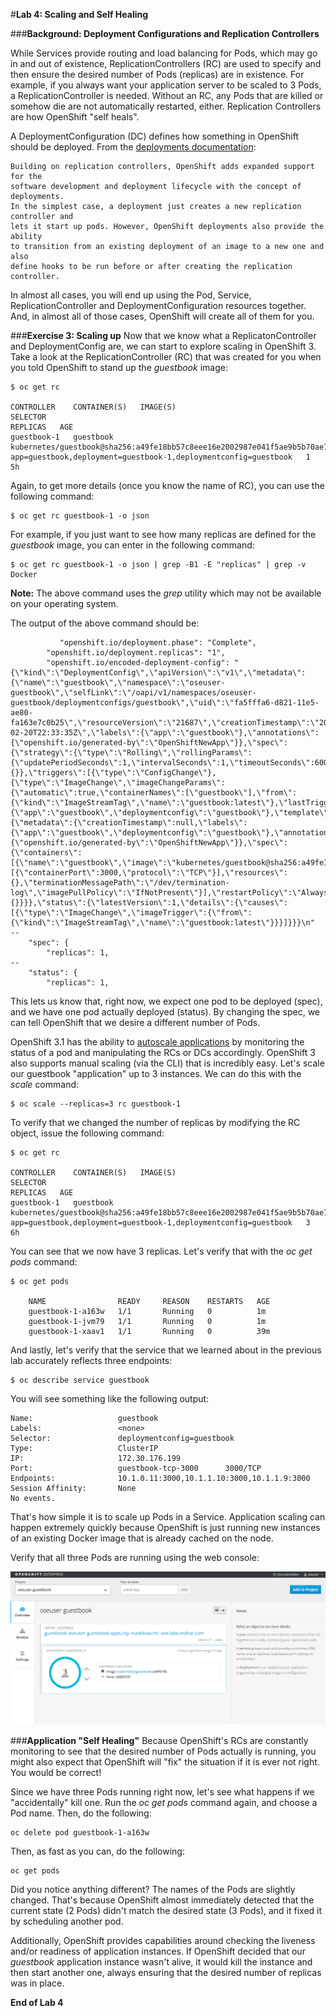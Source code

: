 #**Lab 4: Scaling and Self Healing**

###**Background: Deployment Configurations and Replication Controllers**

While Services provide routing and load balancing for Pods, which may go in and
out of existence, ReplicationControllers (RC) are used to specify and then
ensure the desired number of Pods (replicas) are in existence. For example, if
you always want your application server to be scaled to 3 Pods, a
ReplicationController is needed. Without an RC, any Pods that are killed or
somehow die are not automatically restarted, either. Replication Controllers are
how OpenShift "self heals".

A DeploymentConfiguration (DC) defines how something in OpenShift should be
deployed. From the [deployments
documentation](https://docs.openshift.com/enterprise/3.1/architecture/core_concepts/deployments.html#deployments-and-deployment-configurations):

    Building on replication controllers, OpenShift adds expanded support for the
    software development and deployment lifecycle with the concept of deployments.
    In the simplest case, a deployment just creates a new replication controller and
    lets it start up pods. However, OpenShift deployments also provide the ability
    to transition from an existing deployment of an image to a new one and also
    define hooks to be run before or after creating the replication controller.

In almost all cases, you will end up using the Pod, Service,
ReplicationController and DeploymentConfiguration resources together. And, in
almost all of those cases, OpenShift will create all of them for you.


###**Exercise 3: Scaling up**
Now that we know what a ReplicatonController and DeploymentConfig are, we can
start to explore scaling in OpenShift 3. Take a look at the
ReplicationController (RC) that was created for you when you told OpenShift to
stand up the *guestbook* image:

    $ oc get rc

    CONTROLLER    CONTAINER(S)   IMAGE(S)                                                                                       SELECTOR                                                          REPLICAS   AGE
    guestbook-1   guestbook      kubernetes/guestbook@sha256:a49fe18bb57c8eee16e2002987e041f5ae9b5b70ae7b3d49eb60e5c26b9c6bd0   app=guestbook,deployment=guestbook-1,deploymentconfig=guestbook   1          5h

Again, to get more details (once you know the name of RC), you can use the
following command:

    $ oc get rc guestbook-1 -o json

For example, if you just want to see how many replicas are defined for the
*guestbook* image, you can enter in the following command:

    $ oc get rc guestbook-1 -o json | grep -B1 -E "replicas" | grep -v Docker

**Note:** The above command uses the *grep* utility which may not be available on your operating system.  

The output of the above command should be:

               "openshift.io/deployment.phase": "Complete",
            "openshift.io/deployment.replicas": "1",
            "openshift.io/encoded-deployment-config": "{\"kind\":\"DeploymentConfig\",\"apiVersion\":\"v1\",\"metadata\":{\"name\":\"guestbook\",\"namespace\":\"oseuser-guestbook\",\"selfLink\":\"/oapi/v1/namespaces/oseuser-guestbook/deploymentconfigs/guestbook\",\"uid\":\"fa5fffa6-d821-11e5-ae80-fa163e7c0b25\",\"resourceVersion\":\"21687\",\"creationTimestamp\":\"2016-02-20T22:33:35Z\",\"labels\":{\"app\":\"guestbook\"},\"annotations\":{\"openshift.io/generated-by\":\"OpenShiftNewApp\"}},\"spec\":{\"strategy\":{\"type\":\"Rolling\",\"rollingParams\":{\"updatePeriodSeconds\":1,\"intervalSeconds\":1,\"timeoutSeconds\":600,\"maxUnavailable\":\"25%\",\"maxSurge\":\"25%\"},\"resources\":{}},\"triggers\":[{\"type\":\"ConfigChange\"},{\"type\":\"ImageChange\",\"imageChangeParams\":{\"automatic\":true,\"containerNames\":[\"guestbook\"],\"from\":{\"kind\":\"ImageStreamTag\",\"name\":\"guestbook:latest\"},\"lastTriggeredImage\":\"kubernetes/guestbook@sha256:a49fe18bb57c8eee16e2002987e041f5ae9b5b70ae7b3d49eb60e5c26b9c6bd0\"}}],\"replicas\":1,\"selector\":{\"app\":\"guestbook\",\"deploymentconfig\":\"guestbook\"},\"template\":{\"metadata\":{\"creationTimestamp\":null,\"labels\":{\"app\":\"guestbook\",\"deploymentconfig\":\"guestbook\"},\"annotations\":{\"openshift.io/generated-by\":\"OpenShiftNewApp\"}},\"spec\":{\"containers\":[{\"name\":\"guestbook\",\"image\":\"kubernetes/guestbook@sha256:a49fe18bb57c8eee16e2002987e041f5ae9b5b70ae7b3d49eb60e5c26b9c6bd0\",\"ports\":[{\"containerPort\":3000,\"protocol\":\"TCP\"}],\"resources\":{},\"terminationMessagePath\":\"/dev/termination-log\",\"imagePullPolicy\":\"IfNotPresent\"}],\"restartPolicy\":\"Always\",\"terminationGracePeriodSeconds\":30,\"dnsPolicy\":\"ClusterFirst\",\"securityContext\":{}}}},\"status\":{\"latestVersion\":1,\"details\":{\"causes\":[{\"type\":\"ImageChange\",\"imageTrigger\":{\"from\":{\"kind\":\"ImageStreamTag\",\"name\":\"guestbook:latest\"}}}]}}}\n"
    --
        "spec": {
            "replicas": 1,
    --
        "status": {
            "replicas": 1,


This lets us know that, right now, we expect one pod to be deployed (spec), and we have
one pod actually deployed (status). By changing the spec, we can tell OpenShift
that we desire a different number of Pods.

OpenShift 3.1 has the ability to [autoscale applications](https://docs.openshift.com/enterprise/3.1/dev_guide/pod_autoscaling.html) by monitoring the status of a pod and manipulating the RCs or DCs accordingly. OpenShift 3 also supports manual scaling (via the CLI) that is incredibly easy. Let's
scale our guestbook "application" up to 3 instances. We can do this with the
*scale* command:

	$ oc scale --replicas=3 rc guestbook-1
 
To verify that we changed the number of replicas by modifying the RC object,
issue the following command:

	$ oc get rc
    
	CONTROLLER    CONTAINER(S)   IMAGE(S)                                                                                       SELECTOR                                                          REPLICAS   AGE
    guestbook-1   guestbook      kubernetes/guestbook@sha256:a49fe18bb57c8eee16e2002987e041f5ae9b5b70ae7b3d49eb60e5c26b9c6bd0   app=guestbook,deployment=guestbook-1,deploymentconfig=guestbook   3          6h

You can see that we now have 3 replicas.  Let's verify that with the *oc get pods* command:

	$ oc get pods
    
        NAME                READY     REASON    RESTARTS   AGE
        guestbook-1-a163w   1/1       Running   0          1m
        guestbook-1-jvm79   1/1       Running   0          1m
        guestbook-1-xaav1   1/1       Running   0          39m

And lastly, let's verify that the service that we learned about in the previous lab accurately reflects three endpoints:

	$ oc describe service guestbook

You will see something like the following output:

	Name:                   guestbook
	Labels:                 <none>
	Selector:               deploymentconfig=guestbook
	Type:                   ClusterIP
	IP:                     172.30.176.199
	Port:                   guestbook-tcp-3000      3000/TCP
	Endpoints:              10.1.0.11:3000,10.1.1.10:3000,10.1.1.9:3000
	Session Affinity:       None
	No events.

That's how simple it is to scale up Pods in a Service. Application scaling can
happen extremely quickly because OpenShift is just running new instances of an
existing Docker image that is already cached on the node.

Verify that all three Pods are running using the web console:

![Scaling](../images/scaling.png)

###**Application "Self Healing"**
Because OpenShift's RCs are constantly monitoring to see that the desired number
of Pods actually is running, you might also expect that OpenShift will "fix" the
situation if it is ever not right. You would be correct!

Since we have three Pods running right now, let's see what happens if we
"accidentally" kill one. Run the *oc get pods* command again, and choose a Pod
name. Then, do the following:

    oc delete pod guestbook-1-a163w

Then, as fast as you can, do the following:

    oc get pods

Did you notice anything different? The names of the Pods are slightly changed.
That's because OpenShift almost immediately detected that the current state (2
Pods) didn't match the desired state (3 Pods), and it fixed it by scheduling
another pod.

Additionally, OpenShift provides capabilities around checking the
liveness and/or readiness of application instances. If OpenShift decided that
our *guestbook* application instance wasn't alive, it would kill the instance
and then start another one, always ensuring that the desired number of replicas
was in place.

**End of Lab 4**